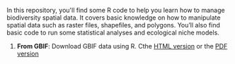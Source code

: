 In this repository, you'll find some R code to help you learn how to manage biodiversity spatial data. It covers basic knowledge on how to manipulate spatial data such as raster files, shapefiles, and polygons. You’ll also find basic code to run some statistical analyses and ecological niche models.

1. <b>From GBIF</b>: Download GBIF data using R. Cthe [HTML version](https://rpubs.com/oleon12/rgbif) or the [PDF version](https://github.com/oleon12/spatialR/blob/main/PDF/R_GBIF.pdf)
